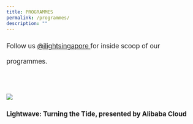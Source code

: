 ```yaml
---
title: PROGRAMMES
permalink: /programmes/
description: ""
---
```

<p style="font-size:17px; line-height:40px">Follow us <a target="_blank" href="https://www.instagram.com/ilightsingapore">@ilightsingapore </a> for inside scoop of our programmes.</p>
<br><br>

[![](/images/Programmes/lightwave%20kv%20r2-min.png)](/programmes/lightwave-turning-the-tide)
<p style="font-size:17px; line-height:40px">
	<b>Lightwave: Turning the Tide, presented by Alibaba Cloud</b></p>